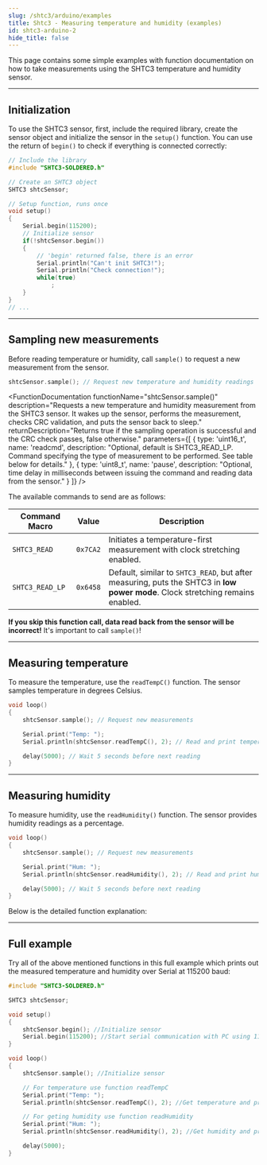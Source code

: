 ```yaml
---
slug: /shtc3/arduino/examples
title: Shtc3 - Measuring temperature and humidity (examples)
id: shtc3-arduino-2
hide_title: false
---
```


This page contains some simple examples with function documentation on how to take measurements using the SHTC3 temperature and humidity sensor.

---

## Initialization

To use the SHTC3 sensor, first, include the required library, create the sensor object and initialize the sensor in the `setup()` function. You can use the return of `begin()` to check if everything is connected correctly:
```cpp
// Include the library
#include "SHTC3-SOLDERED.h"

// Create an SHTC3 object
SHTC3 shtcSensor;

// Setup function, runs once
void setup()
{
    Serial.begin(115200);
    // Initialize sensor
    if(!shtcSensor.begin())
    {
        // 'begin' returned false, there is an error
        Serial.println("Can't init SHTC3!");
        Serial.println("Check connection!");
        while(true)
            ;
    }
}
// ...
```

<FunctionDocumentation
  functionName="shtcSensor.begin()"
  description="Initializes the SHTC3 sensor, setting up communication over I2C and verifying its presence."
  returnDescription="Returns true if initialization is successful, false otherwise."
  parameters={[]}
/>

---

## Sampling new measurements

Before reading temperature or humidity, call `sample()` to request a new measurement from the sensor.

```cpp
shtcSensor.sample(); // Request new temperature and humidity readings
```

<FunctionDocumentation
  functionName="shtcSensor.sample()"
  description="Requests a new temperature and humidity measurement from the SHTC3 sensor. It wakes up the sensor, performs the measurement, checks CRC validation, and puts the sensor back to sleep."
  returnDescription="Returns true if the sampling operation is successful and the CRC check passes, false otherwise."
  parameters={[
    { type: 'uint16_t', name: 'readcmd', description: "Optional, default is SHTC3_READ_LP. Command specifying the type of measurement to be performed. See table below for details." },
    { type: 'uint8_t', name: 'pause', description: "Optional, time delay in milliseconds between issuing the command and reading data from the sensor." }
  ]}
/>

The available commands to send are as follows:

| Command Macro   | Value    | Description                                                                                                                    |
| --------------- | -------- | ------------------------------------------------------------------------------------------------------------------------------ |
| `SHTC3_READ`    | `0x7CA2` | Initiates a temperature-first measurement with clock stretching enabled.                                                       |
| `SHTC3_READ_LP` | `0x6458` | Default, similar to `SHTC3_READ`, but after measuring, puts the SHTC3 in **low power mode**. Clock stretching remains enabled. |

<WarningBox>**If you skip this function call, data read back from the sensor will be incorrect!** It's important to call `sample()`!</WarningBox>

---

## Measuring temperature

To measure the temperature, use the `readTempC()` function. The sensor samples temperature in degrees Celsius.

```cpp
void loop()
{
    shtcSensor.sample(); // Request new measurements

    Serial.print("Temp: ");
    Serial.println(shtcSensor.readTempC(), 2); // Read and print temperature

    delay(5000); // Wait 5 seconds before next reading
}
```

<FunctionDocumentation
  functionName="shtcSensor.readTempC()"
  description="Reads the current temperature from the SHTC3 sensor in degrees Celsius."
  returnDescription="Returns a float value representing the temperature in degrees Celsius."
  parameters={[]}
/>

---

## Measuring humidity

To measure humidity, use the `readHumidity()` function. The sensor provides humidity readings as a percentage.

```cpp title="Measuring humidity"
void loop()
{
    shtcSensor.sample(); // Request new measurements

    Serial.print("Hum: ");
    Serial.println(shtcSensor.readHumidity(), 2); // Read and print humidity

    delay(5000); // Wait 5 seconds before next reading
}
```

Below is the detailed function explanation:

<FunctionDocumentation
  functionName="shtcSensor.readHumidity()"
  description="Reads the current relative humidity from the SHTC3 sensor as a percentage."
  returnDescription="Returns a float value representing the relative humidity in percentage (%)."
  parameters={[]}
/>

---

## Full example

Try all of the above mentioned functions in this full example which prints out the measured temperature and humidity over Serial at 115200 baud:

```cpp
#include "SHTC3-SOLDERED.h"

SHTC3 shtcSensor;

void setup()
{
    shtcSensor.begin(); //Initialize sensor
    Serial.begin(115200); //Start serial communication with PC using 115200 baudrate
}

void loop()
{
    shtcSensor.sample(); //Initialize sensor

    // For temperature use function readTempC
    Serial.print("Temp: ");
    Serial.println(shtcSensor.readTempC(), 2); //Get temperature and print

    // For geting humidity use function readHumidity
    Serial.print("Hum: ");
    Serial.println(shtcSensor.readHumidity(), 2); //Get humidity and print

    delay(5000);
}
```
<QuickLink 
  title="TempAndHumidity.ino" 
  description="Example file for using SHTC3 sensor with easyC/Qwiic/I2C"
  url="https://github.com/SolderedElectronics/Soldered-SHTC3-Temperature-Humidity-Sensor-Arduino-Library/blob/main/examples/TempAndHumidity/TempAndHumidity.ino" 
/>

<!-- Add the example result here, add pictures -->